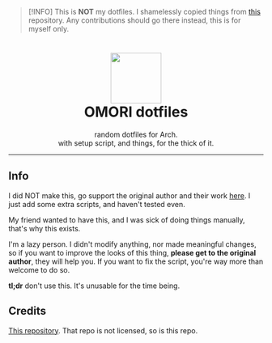 > [!INFO]
> This is **NOT** my dotfiles. I shamelessly copied things from [this](https://github.com/lezzthanthree/config-files) repository. Any contributions should go there instead, this is for myself only.

<h1 align="center"><img src='https://ih1.redbubble.net/image.2196574956.9510/st,small,507x507-pad,600x600,f8f8f8.jpg' height='100'><br>OMORI dotfiles</br></h1>
<p align="center">random dotfiles for Arch.<br>with setup script, and things, for the thick of it.</br></p>

---
## Info
I did NOT make this, go support the original author and their work [here](https://github.com/lezzthanthree/config-files). I just add some extra scripts, and haven't tested even.

My friend wanted to have this, and I was sick of doing things manually, that's why this exists.

I'm a lazy person. I didn't modify anything, nor made meaningful changes, so if you want to improve the looks of this thing, **please get to the original author**, they will help you. If you want to fix the script, you're way more than welcome to do so.

**tl;dr** don't use this. It's unusable for the time being.

## Credits
[This repository](https://github.com/lezzthanthree/config-files). That repo is not licensed, so is this repo.